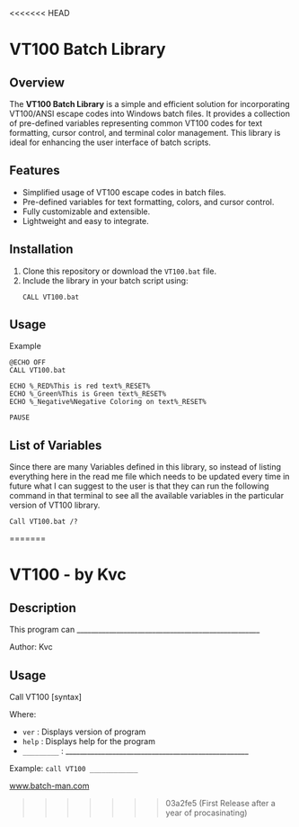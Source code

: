 <<<<<<< HEAD
# VT100 Batch Library

## Overview
The **VT100 Batch Library** is a simple and efficient solution for incorporating VT100/ANSI escape codes into Windows batch files. It provides a collection of pre-defined variables representing common VT100 codes for text formatting, cursor control, and terminal color management. This library is ideal for enhancing the user interface of batch scripts.

## Features
- Simplified usage of VT100 escape codes in batch files.
- Pre-defined variables for text formatting, colors, and cursor control.
- Fully customizable and extensible.
- Lightweight and easy to integrate.

## Installation
1. Clone this repository or download the `VT100.bat` file.
2. Include the library in your batch script using:
   ```batch
   CALL VT100.bat

## Usage
Example
```batch
@ECHO OFF
CALL VT100.bat

ECHO %_RED%This is red text%_RESET%
ECHO %_Green%This is Green text%_RESET%
ECHO %_Negative%Negative Coloring on text%_RESET%

PAUSE
```

## List of Variables

Since there are many Variables defined in this library, so instead of listing everything here in the read me file which needs to be updated every time in future what I can suggest to the user is that they can run the following command in that terminal to see all the available variables in the particular version of VT100 library.

```batch
Call VT100.bat /?
```

=======

# VT100 - by Kvc
## Description
This program can ___________________________________________________

Author: Kvc

## Usage
Call VT100 [syntax]

Where:

- `ver`		: 	Displays version of program
- `help`		: 	Displays help for the program
- `_________`	: 	___________________________________________________

Example: 
`call VT100 ____________`



www.batch-man.com
>>>>>>> 03a2fe5 (First Release after a year of procasinating)
